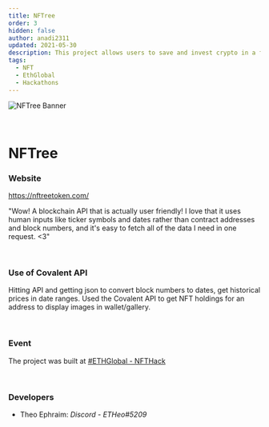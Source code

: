 ```yaml
---
title: NFTree
order: 3
hidden: false
author: anadi2311
updated: 2021-05-30
description: This project allows users to save and invest crypto in a fun new way and create NFT art at the same time.
tags:
  - NFT
  - EthGlobal
  - Hackathons
---
```


![NFTree Banner](../images/nftree.png)

&nbsp;
# NFTree

### Website
https://nftreetoken.com/

<Aside>

"Wow! A blockchain API that is actually user friendly!
I love that it uses human inputs like ticker symbols and dates rather than contract addresses and block numbers, and it's easy to fetch all of the data I need in one request. <3"

</Aside>

&nbsp;
### Use of Covalent API
Hitting API and getting json to convert block numbers to dates, get historical prices in date ranges. Used the Covalent API to get NFT holdings for an address to display images in wallet/gallery.

&nbsp;
### Event
The project was built at [#ETHGlobal - NFTHack](https://www.covalenthq.com/blog/nfthack-winners-announcement/)

&nbsp;
### Developers

- Theo Ephraim: *Discord - ETHeo#5209*

